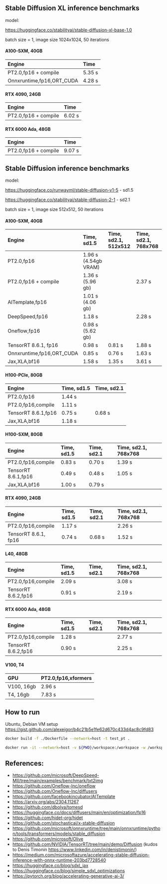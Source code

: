 ## Stable Diffusion XL inference benchmarks

model: 

https://huggingface.co/stabilityai/stable-diffusion-xl-base-1.0

batch size = 1, image size 1024x1024, 50 iterations

#### A100-SXM, 40GB
| Engine                      | Time                  | 
| :---                        | :---                  |
| PT2.0,fp16 + compile        | 5.35 s                |
| Onnxruntime,fp16,ORT_CUDA   | 4.28 s                |

#### RTX 4090, 24GB
| Engine                      | Time                  | 
| :---                        | :---                  |
| PT2.0,fp16 + compile        | 6.02 s                |

#### RTX 6000 Ada, 48GB
| Engine                      | Time                  | 
| :---                        | :---                  |
| PT2.0,fp16 + compile        | 9.07 s                |

## Stable Diffusion inference benchmarks

model: 

https://huggingface.co/runwayml/stable-diffusion-v1-5 - sd1.5

https://huggingface.co/stabilityai/stable-diffusion-2-1 - sd2.1

batch size = 1, image size 512x512, 50 iterations

#### A100-SXM, 40GB
| Engine                     | Time, sd1.5           | Time, sd2.1, 512x512  | Time, sd2.1, 768x768  | 
| :---                       | :---                  | :---                  | :---                  |
| PT2.0,fp16                 | 1.96 s (4.54gb VRAM)  |                       |                       |
| PT2.0,fp16 + compile       | 1.36 s (5.96 gb)      |                       | 2.37 s                |
| AITemplate,fp16            | 1.01 s (4.06 gb)      |                       |                       |
| DeepSpeed,fp16             | 1.18 s                |                       | 2.28 s                |
| Oneflow,fp16               | 0.98 s (5.62 gb)      |                       |                       |
| TensorRT 8.6.1, fp16       | 0.98 s                | 0.81 s                | 1.88 s                |
| Onnxruntime,fp16,ORT_CUDA  | 0.85 s                | 0.76 s                | 1.63 s                |
| Jax,XLA,bf16               | 1.58 s                | 1.35 s                | 3.61 s                |

#### H100-PCIe, 80GB

| Engine                 | Time, sd1.5           | Time, sd2.1           | 
| :---                   | :---                  | :---                  |
| PT2.0,fp16             | 1.44 s                |                       |
| PT2.0,fp16,compile     | 1.11 s                |                       |
| TensorRT 8.6.1,fp16    | 0.75 s                | 0.68 s                |
| Jax,XLA,bf16           | 1.18 s                |                       |

#### H100-SXM, 80GB
| Engine                 | Time, sd1.5           | Time, sd2.1           | Time, sd2.1, 768x768  | 
| :---                   | :---                  | :---                  | :---                  |
| PT2.0,fp16,compile     | 0.83 s                | 0.70 s                | 1.39 s                |
| TensorRT 8.6.1,fp16    | 0.49 s                | 0.48 s                | 1.05 s                |
| Jax,XLA,bf16           | 1.00 s                | 0.79 s                |                       |

#### RTX 4090, 24GB
| Engine                 | Time, sd1.5           | Time, sd2.1           | Time, sd2.1, 768x768  | 
| :---                   | :---                  | :---                  | :---                  |
| PT2.0,fp16,compile     | 1.17 s                |                       | 2.26 s                |
| TensorRT 8.6.1, fp16   | 0.74 s                | 0.68 s                | 1.52 s               |

#### L40, 48GB
| Engine                 | Time, sd1.5           | Time, sd2.1           | Time, sd2.1, 768x768  | 
| :---                   | :---                  | :---                  | :---                  |
| PT2.0,fp16,compile     | 2.09 s                |                       | 3.08 s                |
| TensorRT 8.6.2,fp16    | 0.91 s                |                       | 2.19 s                |

#### RTX 6000 Ada, 48GB
| Engine                 | Time, sd1.5           | Time, sd2.1           | Time, sd2.1, 768x768  | 
| :---                   | :---                  | :---                  | :---                  |
| PT2.0,fp16,compile     | 1.28 s                |                       | 2.77 s                |
| TensorRT 8.6.2,fp16    | 0.90 s                |                       | 2.25 s                |

#### V100, T4
| GPU                    | PT2.0,fp16,xformers   | 
| :---                   | :---                  | 
| V100, 16gb             | 2.96 s                | 
| T4, 16gb               | 7.83 s                | 

## How to run
Ubuntu, Debian VM setup https://gist.github.com/alexeigor/b4c21b5e1fe62d670c433d4ac8c9fd83
```bash
docker build -f ./Dockerfile --network=host -t test_pt .
```

```bash
docker run -it --network=host -v ${PWD}/workspace:/workspace -w /workspace --gpus all --ipc=host --ulimit memlock=-1 --ulimit stack=67108864 test_engine
```

## References:
- https://github.com/microsoft/DeepSpeed-MII/tree/main/examples/benchmark/txt2img
- https://github.com/Oneflow-Inc/oneflow
- https://github.com/Oneflow-Inc/diffusers
- https://github.com/facebookincubator/AITemplate
- https://arxiv.org/abs/2304.11267
- https://github.com/dbolya/tomesd
- https://huggingface.co/docs/diffusers/main/en/optimization/fp16
- https://github.com/hidet-org/hidet
- https://github.com/stochasticai/x-stable-diffusion
- https://github.com/microsoft/onnxruntime/tree/main/onnxruntime/python/tools/transformers/models/stable_diffusion
- https://github.com/microsoft/Olive
- https://github.com/NVIDIA/TensorRT/tree/main/demo/Diffusion (kudos to Denis Timonin https://www.linkedin.com/in/denistimonin/)
- https://medium.com/microsoftazure/accelerating-stable-diffusion-inference-with-onnx-runtime-203bd7728540
- https://huggingface.co/blog/sdxl_jax
- https://huggingface.co/blog/simple_sdxl_optimizations
- https://pytorch.org/blog/accelerating-generative-ai-3/


